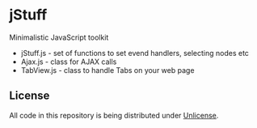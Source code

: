 # jStuff
Minimalistic JavaScript toolkit

* jStuff.js - set of functions to set evend handlers, selecting nodes etc
* Ajax.js - class for AJAX calls
* TabView.js - class to handle Tabs on your web page

## License
All code in this repository is being distributed under
[Unlicense](http://unlicense.org/).
